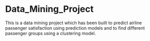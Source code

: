 # Data_Mining_Project
This is a data mining project which has been built to predict airline passenger satisfaction using prediction models and to find different passenger groups using a clustering model.
